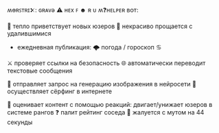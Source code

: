 ʍɵ‌ʀꜱᴛʀɪ𒉽: ɢʀᴀᴠǝ ⚠️ ʜᴇx
ꜰ ☻‌ ʀ ᴜ ʍ❓ʜᴇʟᴘᴇʀ ʙᴏᴛ:

👻 тепло приветствует новых юзеров
🤬 некрасиво прощается с удалившимися 

+ ежедневная публикация: 
🌩 погода / гороскоп ♋️

⚔️ проверяет ссылки на безопасность
🌐 автоматически переводит текстовые сообщения

🫩 отправляет запрос на генерацию изображения в нейросети
🫠 осуществляет сёрфинг в интернете

🏅 оценивает контент с помощью реакций: 
двигает/унижает юзеров в системе рангов
❓ палит рейтинг соседа
🧨 жалуется с мутом на 44 секунды
